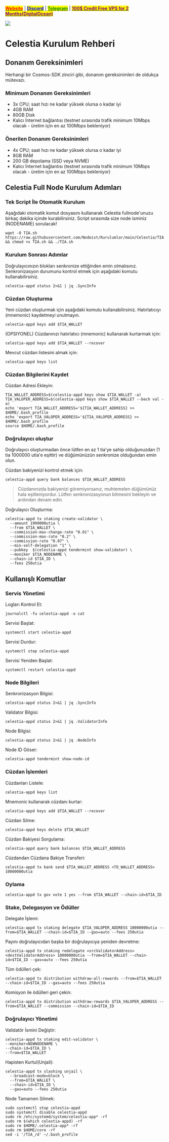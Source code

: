 &#x20;                             [<mark style="color:red;">**Website**</mark>](https://nodeist.net/) | [<mark style="color:blue;">**Discord**</mark>](https://discord.gg/ypx7mJ6Zzb) | [<mark style="color:green;">**Telegram**</mark>](https://t.me/noodeist) | [<mark style="color:purple;">**100$ Credit Free VPS for 2 Months(DigitalOcean)**</mark>](https://nodeist.net/)<mark style="color:purple;"></mark>

![](https://i.hizliresim.com/5oh0erz.png)

# Celestia Kurulum Rehberi
## Donanım Gereksinimleri
Herhangi bir Cosmos-SDK zinciri gibi, donanım gereksinimleri de oldukça mütevazı.

### Minimum Donanım Gereksinimleri
 - 3x CPU; saat hızı ne kadar yüksek olursa o kadar iyi
 - 4GB RAM
 - 80GB Disk
 - Kalıcı İnternet bağlantısı (testnet sırasında trafik minimum 10Mbps olacak - üretim için en az 100Mbps bekleniyor)

### Önerilen Donanım Gereksinimleri
 - 4x CPU; saat hızı ne kadar yüksek olursa o kadar iyi
 - 8GB RAM
 - 200 GB depolama (SSD veya NVME)
 - Kalıcı İnternet bağlantısı (testnet sırasında trafik minimum 10Mbps olacak - üretim için en az 100Mbps bekleniyor)

## Celestia Full Node Kurulum Adımları
### Tek Script İle Otomatik Kurulum
Aşağıdaki otomatik komut dosyasını kullanarak Celestia fullnode'unuzu birkaç dakika içinde kurabilirsiniz. 
Script sırasında size node isminiz (NODENAME) sorulacak!


```
wget -O TIA.sh https://raw.githubusercontent.com/Nodeist/Kurulumlar/main/Celestia/TIA && chmod +x TIA.sh && ./TIA.sh
```

### Kurulum Sonrası Adımlar

Doğrulayıcınızın blokları senkronize ettiğinden emin olmalısınız. 
Senkronizasyon durumunu kontrol etmek için aşağıdaki komutu kullanabilirsiniz.
```
celestia-appd status 2>&1 | jq .SyncInfo
```

### Cüzdan Oluşturma
Yeni cüzdan oluşturmak için aşağıdaki komutu kullanabilirsiniz. Hatırlatıcıyı (mnemonic) kaydetmeyi unutmayın.
```
celestia-appd keys add $TIA_WALLET
```

(OPSIYONEL) Cüzdanınızı hatırlatıcı (mnemonic) kullanarak kurtarmak için:
```
celestia-appd keys add $TIA_WALLET --recover
```

Mevcut cüzdan listesini almak için:
```
celestia-appd keys list
```

### Cüzdan Bilgilerini Kaydet
Cüzdan Adresi Ekleyin:
```
TIA_WALLET_ADDRESS=$(celestia-appd keys show $TIA_WALLET -a)
TIA_VALOPER_ADDRESS=$(celestia-appd keys show $TIA_WALLET --bech val -a)
echo 'export TIA_WALLET_ADDRESS='${TIA_WALLET_ADDRESS} >> $HOME/.bash_profile
echo 'export TIA_VALOPER_ADDRESS='${TIA_VALOPER_ADDRESS} >> $HOME/.bash_profile
source $HOME/.bash_profile
```


### Doğrulayıcı oluştur
Doğrulayıcı oluşturmadan önce lütfen en az 1 tia'ye sahip olduğunuzdan (1 tia 1000000 utia'e eşittir) ve düğümünüzün senkronize olduğundan emin olun.

Cüzdan bakiyenizi kontrol etmek için:
```
celestia-appd query bank balances $TIA_WALLET_ADDRESS
```
> Cüzdanınızda bakiyenizi göremiyorsanız, muhtemelen düğümünüz hala eşitleniyordur. Lütfen senkronizasyonun bitmesini bekleyin ve ardından devam edin. 

Doğrulayıcı Oluşturma:
```
celestia-appd tx staking create-validator \
  --amount 1999000utia \
  --from $TIA_WALLET \
  --commission-max-change-rate "0.01" \
  --commission-max-rate "0.2" \
  --commission-rate "0.07" \
  --min-self-delegation "1" \
  --pubkey  $(celestia-appd tendermint show-validator) \
  --moniker $TIA_NODENAME \
  --chain-id $TIA_ID \
  --fees 250utia
```



## Kullanışlı Komutlar
### Servis Yönetimi
Logları Kontrol Et:
```
journalctl -fu celestia-appd -o cat
```

Servisi Başlat:
```
systemctl start celestia-appd
```

Servisi Durdur:
```
systemctl stop celestia-appd
```

Servisi Yeniden Başlat:
```
systemctl restart celestia-appd
```

### Node Bilgileri
Senkronizasyon Bilgisi:
```
celestia-appd status 2>&1 | jq .SyncInfo
```

Validator Bilgisi:
```
celestia-appd status 2>&1 | jq .ValidatorInfo
```

Node Bilgisi:
```
celestia-appd status 2>&1 | jq .NodeInfo
```

Node ID Göser:
```
celestia-appd tendermint show-node-id
```

### Cüzdan İşlemleri
Cüzdanları Listele:
```
celestia-appd keys list
```

Mnemonic kullanarak cüzdanı kurtar:
```
celestia-appd keys add $TIA_WALLET --recover
```

Cüzdan Silme:
```
celestia-appd keys delete $TIA_WALLET
```

Cüzdan Bakiyesi Sorgulama:
```
celestia-appd query bank balances $TIA_WALLET_ADDRESS
```

Cüzdandan Cüzdana Bakiye Transferi:
```
celestia-appd tx bank send $TIA_WALLET_ADDRESS <TO_WALLET_ADDRESS> 10000000utia
```

### Oylama
```
celestia-appd tx gov vote 1 yes --from $TIA_WALLET --chain-id=$TIA_ID
```

### Stake, Delegasyon ve Ödüller
Delegate İşlemi:
```
celestia-appd tx staking delegate $TIA_VALOPER_ADDRESS 10000000utia --from=$TIA_WALLET --chain-id=$TIA_ID --gas=auto --fees 250utia
```

Payını doğrulayıcıdan başka bir doğrulayıcıya yeniden devretme:
```
celestia-appd tx staking redelegate <srcValidatorAddress> <destValidatorAddress> 10000000utia --from=$TIA_WALLET --chain-id=$TIA_ID --gas=auto --fees 250utia
```

Tüm ödülleri çek:
```
celestia-appd tx distribution withdraw-all-rewards --from=$TIA_WALLET --chain-id=$TIA_ID --gas=auto --fees 250utia
```

Komisyon ile ödülleri geri çekin:
```
celestia-appd tx distribution withdraw-rewards $TIA_VALOPER_ADDRESS --from=$TIA_WALLET --commission --chain-id=$TIA_ID
```

### Doğrulayıcı Yönetimi
Validatör İsmini Değiştir:
```
celestia-appd tx staking edit-validator \
--moniker=NEWNODENAME \
--chain-id=$TIA_ID \
--from=$TIA_WALLET
```

Hapisten Kurtul(Unjail): 
```
celestia-appd tx slashing unjail \
  --broadcast-mode=block \
  --from=$TIA_WALLET \
  --chain-id=$TIA_ID \
  --gas=auto --fees 250utia
```


Node Tamamen Silmek:
```
sudo systemctl stop celestia-appd
sudo systemctl disable celestia-appd
sudo rm /etc/systemd/system/celestia-app* -rf
sudo rm $(which celestia-appd) -rf
sudo rm $HOME/.celestia-app* -rf
sudo rm $HOME/core -rf
sed -i '/TIA_/d' ~/.bash_profile
```
